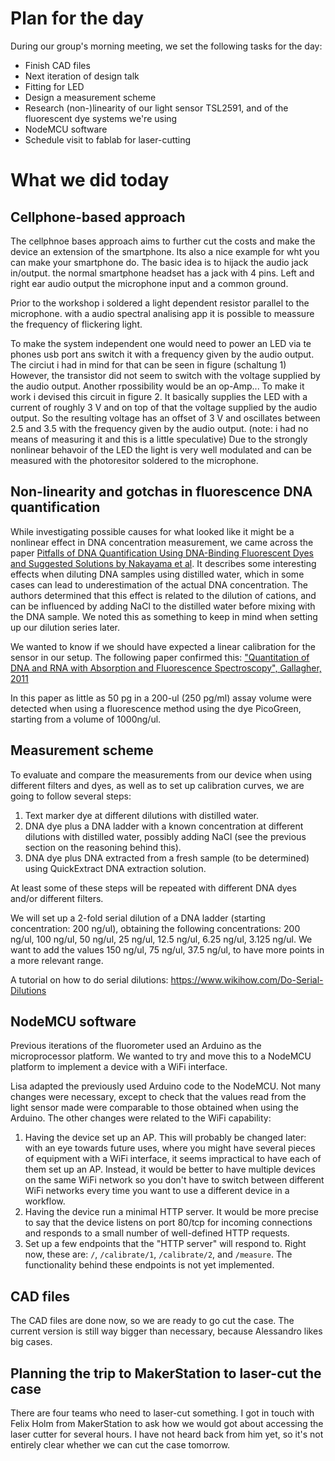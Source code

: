 # Plan for the day

During our group's morning meeting, we set the following tasks for the day:

* Finish CAD files
* Next iteration of design talk
* Fitting for LED
* Design a measurement scheme
* Research (non-)linearity of our light sensor TSL2591, and of the fluorescent dye systems we're using
* NodeMCU software
* Schedule visit to fablab for laser-cutting

# What we did today

## Cellphone-based approach

The cellphnoe bases approach aims to further cut the costs and make the device an extension of the smartphone. Its also a nice example for wht you can make your smartphone do.
The basic idea is to hijack the audio jack in/output. the normal smartphone headset has a jack with 4 pins. Left and right ear audio output the microphone input and a common ground.

Prior to the workshop i soldered a light dependent resistor parallel to the microphone. with a audio spectral analising app it is possible to meassure the frequency of flickering light. 

To make the system independent one would need to power an LED via te phones usb port ans switch it with a frequency given by the audio output.
The circiut i had in mind for that can be seen in figure (schaltung 1)
However, the transistor did not seem to switch with the voltage supplied by the audio output. Another rpossibility would be an op-Amp...
To make it work i devised this circuit in figure 2. It basically supplies the LED with a current of roughly 3 V and on top of that the voltage supplied by the audio output. So the resulting voltage has an offset of 3 V and oscillates between 2.5 and 3.5 with the frequency given by the audio output. (note: i had no means of measuring it and this is a little speculative) 
Due to the strongly nonlinear behavoir of the LED the light is very well modulated and can be measured with the photoresitor soldered to the microphone. 

## Non-linearity and gotchas in fluorescence DNA quantification

While investigating possible causes for what looked like it might be a nonlinear effect in DNA concentration measurement, we came across the paper [Pitfalls of DNA Quantification Using DNA-Binding Fluorescent Dyes and Suggested Solutions by Nakayama et al](https://www.ncbi.nlm.nih.gov/pmc/articles/PMC4777359/).
It describes some interesting effects when diluting DNA samples using distilled water, which in some cases can lead to underestimation of the actual DNA concentration. The authors determined that this effect is related to the dilution of cations, and can be influenced by adding NaCl to the distilled water before mixing with the DNA sample. We noted this as something to keep in mind when setting up our dilution series later.

We wanted to know if we should have expected a linear calibration for the sensor in our setup.
The following paper confirmed this: ["Quantitation of DNA and RNA with Absorption and Fluorescence Spectroscopy", Gallagher, 2011](https://www.ncbi.nlm.nih.gov/pubmed/21225635)

In this paper as little as 50 pg in a 200-ul (250 pg/ml) assay volume were detected when using a fluorescence method using the dye PicoGreen, starting from a volume of 1000ng/ul.

## Measurement scheme

To evaluate and compare the measurements from our device when using different filters and dyes, as well as to set up calibration curves, we are going to follow several steps:

1. Text marker dye at different dilutions with distilled water.
2. DNA dye plus a DNA ladder with a known concentration at different dilutions with distilled water, possibly adding NaCl (see the previous section on the reasoning behind this).
3. DNA dye plus DNA extracted from a fresh sample (to be determined) using QuickExtract DNA extraction solution.

At least some of these steps will be repeated with different DNA dyes and/or different filters.

We will set up a 2-fold serial dilution of a DNA ladder (starting concentration: 200 ng/ul), obtaining the following concentrations:
200 ng/ul, 100 ng/ul, 50 ng/ul, 25 ng/ul, 12.5 ng/ul, 6.25 ng/ul, 3.125 ng/ul.
We want to add the values 150 ng/ul, 75 ng/ul, 37.5 ng/ul, to have more points in a more relevant range.

A tutorial on how to do serial dilutions: https://www.wikihow.com/Do-Serial-Dilutions

## NodeMCU software

Previous iterations of the fluorometer used an Arduino as the microprocessor platform. We wanted to try and move this to a NodeMCU platform to implement a device with a WiFi interface.

Lisa adapted the previously used Arduino code to the NodeMCU. Not many changes were necessary, except to check that the values read from the light sensor made were comparable to those obtained when using the Arduino. The other changes were related to the WiFi capability:

1. Having the device set up an AP. This will probably be changed later: with an eye towards future uses, where you might have several pieces of equipment with a WiFi interface, it seems impractical to have each of them set up an AP. Instead, it would be better to have multiple devices on the same WiFi network so you don't have to switch between different WiFi networks every time you want to use a different device in a workflow.
2. Having the device run a minimal HTTP server. It would be more precise to say that the device listens on port 80/tcp for incoming connections and responds to a small number of well-defined HTTP requests.
3. Set up a few endpoints that the "HTTP server" will respond to. Right now, these are: `/`, `/calibrate/1`, `/calibrate/2`, and `/measure`. The functionality behind these endpoints is not yet implemented.

## CAD files

The CAD files are done now, so we are ready to go cut the case. The current version is still way bigger than necessary, because Alessandro likes big cases.

## Planning the trip to MakerStation to laser-cut the case

There are four teams who need to laser-cut something.
I got in touch with Felix Holm from MakerStation to ask how we would got about accessing the laser cutter for several hours. I have not heard back from him yet, so it's not entirely clear whether we can cut the case tomorrow.
